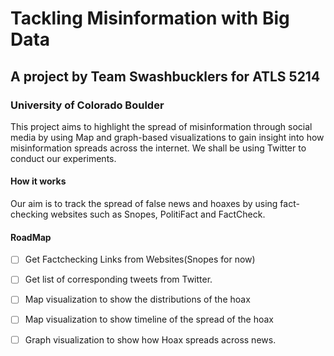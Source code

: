 # Tackling Misinformation with Big Data
## A project by Team Swashbucklers for ATLS 5214
### University of Colorado Boulder

This project aims to highlight the spread of misinformation through social media by using Map and graph-based visualizations 
to gain insight into how misinformation spreads across the internet. We shall be using Twitter to conduct our experiments.

#### How it works

Our aim is to track the spread of false news and hoaxes by using fact-checking websites such as Snopes, PolitiFact and 
FactCheck.

#### RoadMap
- [ ] Get Factchecking Links from Websites(Snopes for now)
- [ ] Get list of corresponding tweets from Twitter.
- [ ] Map visualization to show the distributions of the hoax
- [ ] Map visualization to show timeline of the spread of the hoax
- [ ] Graph visualization to show how Hoax spreads across news. 

